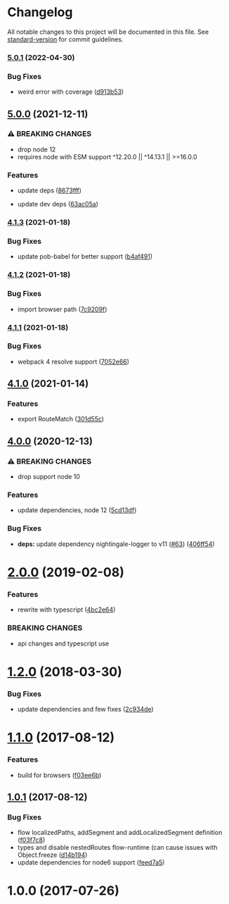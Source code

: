 # Changelog

All notable changes to this project will be documented in this file. See [standard-version](https://github.com/conventional-changelog/standard-version) for commit guidelines.

### [5.0.1](https://github.com/christophehurpeau/router-segments/compare/v5.0.0...v5.0.1) (2022-04-30)


### Bug Fixes

* weird error with coverage ([d913b53](https://github.com/christophehurpeau/router-segments/commit/d913b53985e449279ab40c7b67f697e737503a2f))

## [5.0.0](https://github.com/christophehurpeau/router-segments/compare/v4.1.3...v5.0.0) (2021-12-11)


### ⚠ BREAKING CHANGES

* drop node 12
* requires node with ESM support ^12.20.0 || ^14.13.1 || >=16.0.0

### Features

* update deps ([8673fff](https://github.com/christophehurpeau/router-segments/commit/8673fff01a94738b9633fef9d3905728b5e0f7a1))


* update dev deps ([63ac05a](https://github.com/christophehurpeau/router-segments/commit/63ac05a3bc402fd2e962c1611d65d73783cf1e5e))

### [4.1.3](https://github.com/christophehurpeau/router-segments/compare/v4.1.2...v4.1.3) (2021-01-18)


### Bug Fixes

* update pob-babel for better support ([b4af491](https://github.com/christophehurpeau/router-segments/commit/b4af491a1c98489d494097b14af151b10d2c6689))

### [4.1.2](https://github.com/christophehurpeau/router-segments/compare/v4.1.1...v4.1.2) (2021-01-18)


### Bug Fixes

* import browser path ([7c9209f](https://github.com/christophehurpeau/router-segments/commit/7c9209f03f5d5375b6d1a505ec97ba24f5d0a00a))

### [4.1.1](https://github.com/christophehurpeau/router-segments/compare/v4.1.0...v4.1.1) (2021-01-18)


### Bug Fixes

* webpack 4 resolve support ([7052e66](https://github.com/christophehurpeau/router-segments/commit/7052e66954c326c73ca9c61110d2b0b72deb7f9e))

## [4.1.0](https://github.com/christophehurpeau/router-segments/compare/v4.0.0...v4.1.0) (2021-01-14)


### Features

* export RouteMatch ([301d55c](https://github.com/christophehurpeau/router-segments/commit/301d55c24cb6a714bd15161b080be2d0f6d15076))

## [4.0.0](https://github.com/christophehurpeau/router-segments/compare/v3.0.0...v4.0.0) (2020-12-13)


### ⚠ BREAKING CHANGES

* drop support node 10

### Features

* update dependencies, node 12 ([5cd13df](https://github.com/christophehurpeau/router-segments/commit/5cd13df27174f899ce8a656d07765b6d99f8e53f))


### Bug Fixes

* **deps:** update dependency nightingale-logger to v11 ([#63](https://github.com/christophehurpeau/router-segments/issues/63)) ([406ff54](https://github.com/christophehurpeau/router-segments/commit/406ff54d006ff4568c8dd4fc9e8cba7412ce811e))

<a name="2.0.0"></a>
# [2.0.0](https://github.com/christophehurpeau/router-segments/compare/v1.2.0...v2.0.0) (2019-02-08)


### Features

* rewrite with typescript ([4bc2e64](https://github.com/christophehurpeau/router-segments/commit/4bc2e64))


### BREAKING CHANGES

* api changes and typescript use


<a name="1.2.0"></a>
# [1.2.0](https://github.com/christophehurpeau/router-segments/compare/v1.1.0...v1.2.0) (2018-03-30)


### Bug Fixes

* update dependencies and few fixes ([2c934de](https://github.com/christophehurpeau/router-segments/commit/2c934de))


<a name="1.1.0"></a>
# [1.1.0](https://github.com/christophehurpeau/router-segments/compare/v1.0.1...v1.1.0) (2017-08-12)


### Features

* build for browsers ([f03ee6b](https://github.com/christophehurpeau/router-segments/commit/f03ee6b))


<a name="1.0.1"></a>
## [1.0.1](https://github.com/christophehurpeau/router-segments/compare/v1.0.0...v1.0.1) (2017-08-12)


### Bug Fixes

* flow localizedPaths, addSegment and addLocalizedSegment definition ([f03f7c8](https://github.com/christophehurpeau/router-segments/commit/f03f7c8))
* types and disable nestedRoutes flow-runtime (can cause issues with Object.freeze ([d14b194](https://github.com/christophehurpeau/router-segments/commit/d14b194))
* update dependencies for node6 support ([feed7a5](https://github.com/christophehurpeau/router-segments/commit/feed7a5))


<a name="1.0.0"></a>
# 1.0.0 (2017-07-26)
